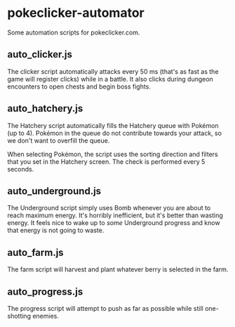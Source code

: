# pokeclicker-automator
Some automation scripts for pokeclicker.com.

## auto_clicker.js

The clicker script automatically attacks every 50 ms (that's as fast as the game will register clicks) while in a battle. It also clicks during dungeon encounters to open chests and begin boss fights.

## auto_hatchery.js

The Hatchery script automatically fills the Hatchery queue with Pokémon (up to 4). Pokémon in the queue do not contribute towards your attack, so we don't want to overfill the queue.

When selecting Pokémon, the script uses the sorting direction and filters that you set in the Hatchery screen. The check is performed every 5 seconds.

## auto_underground.js

The Underground script simply uses Bomb whenever you are about to reach maximum energy. It's horribly inefficient, but it's better than wasting energy. It feels nice to wake up to _some_ Underground progress and know that energy is not going to waste.


## auto_farm.js

The farm script will harvest and plant whatever berry is selected in the farm.

## auto_progress.js

The progress script will attempt to push as far as possible while still one-shotting enemies.